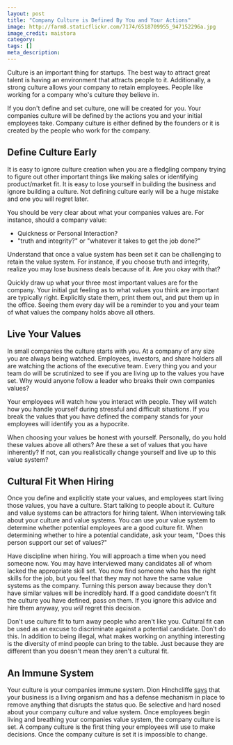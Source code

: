 ```yaml
---
layout: post
title: "Company Culture is Defined By You and Your Actions"
image: http://farm8.staticflickr.com/7174/6518709955_947152296a.jpg
image_credit: maistora
category: 
tags: []
meta_description: 
---
```


Culture is an important thing for startups. The best way to attract great talent is having an environment that attracts people to it. Additionally, a strong culture allows your company to retain employees. People like working for a company who's culture they believe in. 

If you don't define and set culture, one will be created for you. Your companies culture will be defined by the actions you and your initial employees take. Company culture is either defined by the founders or it is created by the people who work for the company.

## Define Culture Early
It is easy to ignore culture creation when you are a fledgling company trying to figure out other important things like making sales or identifying product/market fit. It is easy to lose yourself in building the business and ignore building a culture. Not defining culture early will be a huge mistake and one you will regret later. 

You should be very clear about what your companies values are. For instance, should a company value:

* Quickness or Personal Interaction? 
* "truth and integrity?" or "whatever it takes to get the job done?" 

Understand that once a value system has been set it can be challenging to retain the value system. For instance, if you choose truth and integrity, realize you may lose business deals because of it. Are you okay with that?

Quickly draw up what your three most important values are for the company. Your initial gut feeling as to what values you think are important are typically right. Explicitly state them, print them out, and put them up in the office. Seeing them every day will be a reminder to you and your team of what values the company holds above all others.

## Live Your Values
In small companies the culture starts with you. At a company of any size you are always being watched. Employees, investors, and share holders all are watching the actions of the executive team. Every thing you and your team do will be scrutinized to see if you are living up to the values you have set. Why would anyone follow a leader who breaks their own companies values? 

Your employees will watch how you interact with people. They will watch how you handle yourself during stressful and difficult situations. If you break the values that you have defined the company stands for your employees will identify you as a hypocrite.

When choosing your values be honest with yourself. Personally, do you hold these values above all others? Are these a set of values that you have inherently? If not, can you realistically change yourself and live up to this value system?

## Cultural Fit When Hiring
Once you define and explicitly state your values, and employees start living those values, you have a culture. Start talking to people about it. Culture and value systems can be attractors for hiring talent. When interviewing talk about your culture and value systems. You can use your value system to determine whether potential employees are a good culture fit. When determining whether to hire a potential candidate, ask your team, "Does this person support our set of values?"

Have discipline when hiring. You will approach a time when you need someone now. You may have interviewed many candidates all of whom lacked the appropriate skill set. You now find someone who has the right skills for the job, but you feel that they may not have the same value systems as the company. Turning this person away because they don't have similar values will be incredibly hard. If a good candidate doesn't fit the culture you have defined, pass on them. If you ignore this advice and hire them anyway, you _will_ regret this decision.

Don't use culture fit to turn away people who aren't like you. Cultural fit can be used as an excuse to discriminate against a potential candidate. Don't do this. In addition to being illegal, what makes working on anything interesting is the diversity of mind people can bring to the table. Just because they are different than you doesn't mean they aren't a cultural fit.

## An Immune System
Your culture is your companies immune system. Dion Hinchcliffe [says](http://www.dachisgroup.com/2012/05/getting-to-effective-social-business-results-applying-culture-change/) that your business is a living organism and has a defense mechanism in place to remove anything that disrupts the status quo. Be selective and hard nosed about your company culture and value system. Once employees begin living and breathing your companies value system, the company culture is set. A company culture is the first thing your employees will use to make decisions. Once the company culture is set it is impossible to change.